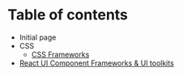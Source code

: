 # Table of contents

* Initial page
* CSS
  * [CSS Frameworks](css/css-frameworks.md)
* [React UI Component Frameworks & UI toolkits](react-ui-component-frameworks.md)

